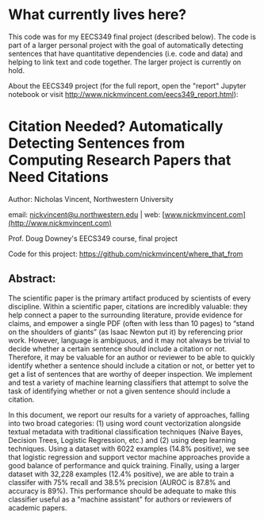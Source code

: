 # What currently lives here?
This code was for my EECS349 final project (described below).
The code is part of a larger personal project with the goal of automatically detecting sentences that have quantitative dependencies (i.e. code and data) and helping to link text and code together. The larger project is currently on hold.


About the EECS349 project (for the full report, open the "report" Jupyter notebook or visit http://www.nickmvincent.com/eecs349_report.html): 

# Citation Needed? Automatically Detecting Sentences from Computing Research Papers that Need Citations
Author: Nicholas Vincent, Northwestern University

email: nickvincent@u.northwestern.edu | web: [www.nickmvincent.com](http://www.nickmvincent.com)

Prof. Doug Downey's EECS349 course, final project

Code for this project: https://github.com/nickmvincent/where_that_from

## Abstract: 
The scientific paper is the primary artifact produced by scientists of every discipline. Within a scientific paper, citations are incredibly valuable: they help connect a paper to the surrounding literature, provide evidence for claims, and empower a single PDF (often with less than 10 pages) to “stand on the shoulders of giants” (as Isaac Newton put it) by referencing prior work. However, language is ambiguous, and it may not always be trivial to decide whether a certain sentence should include a citation or not.  Therefore, it may be valuable for an author or reviewer to be able to quickly identify whether a sentence should include a citation or not, or better yet to get a list of sentences that are worthy of deeper inspection. We implement and test a variety of machine learning classifiers that attempt to solve the task of identifying whether or not a given sentence should include a citation.

In this document, we report our results for a variety of approaches, falling into two broad categories: (1) using word count vectorization alongside textual metadata with traditional classification techniques (Naive Bayes, Decision Trees, Logistic Regression, etc.) and (2) using deep learning techniques. Using a dataset with 6022 examples (14.8% positive), we see that logistic regression and support vector machine approaches provide a good balance of performance and quick training. Finally, using a larger dataset with 32,228 examples (12.4% positive), we are able to train a classifer with 75% recall and 38.5% precision (AUROC is 87.8% and accuracy is 89%). This performance should be adequate to make this classifier useful as a "machine assistant" for authors or reviewers of academic papers.